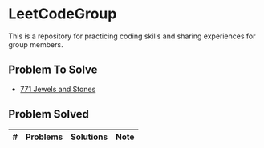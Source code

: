 # LeetCodeGroup
This is a repository for practicing coding skills and sharing experiences for group members.

## Problem To Solve
* [771 Jewels and Stones](https://leetcode.com/problems/jewels-and-stones/)

## Problem Solved
| \# | Problems | Solutions | Note |
|----|----------|-----------|------|
